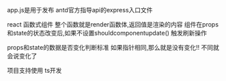 app.js是用于发布 antd官方指导api的express入口文件

react 函数式组件  整个函数就是render函数体,返回值是渲染的内容
组件在props和state的状态改变后,如果不设置shouldcomponentupdate() 
触发刷新操作

props和state的数据是否变化判断标准   如果指针相同,那么就是没有变化!!  不同就会说变化了

项目支持使用 ts开发

